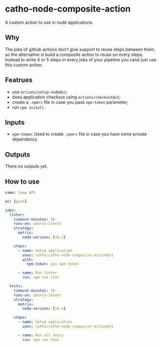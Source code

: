 # catho-node-composite-action
A custom action to use in node applications.

## Why
The jobs of github actions don't give support to reuse steps between them, so the alternative is build a composite action to reuse on every steps.
Instead to write 4 or 5 steps in every jobs of your pipeline you cand just use this custom action.

## Featrues
 - use `actions/setup-node@v1`;
 - does application checkout using `actions/checkout@v2`;
 - create a `.npmrc` file in case you pass `npm-token` parameter;
 - run `npm install`.

## Inputs
 - `npm-token`: Used to create `.npmrc` file in case you have some private dependency

## Outputs
There no outputs yet.

## How to use

```yaml
name: Some API

on: [push]

jobs:
  linter:
    timeout-minutes: 10
    runs-on: ubuntu-latest
    strategy:
      matrix:
        node-version: [14.x]

    steps:
      - name: Setup application
        uses: catho/catho-node-composite-action@v1
        with:
          npm-token: you npm token

      - name: Run linter
        run: npm run lint

  tests:
    timeout-minutes: 10
    runs-on: ubuntu-latest
    strategy:
      matrix:
        node-version: [14.x]

    steps:
      - name: Setup application
        uses: catho/catho-node-composite-action@v1

      - name: Run all tests
        run: npm run test
```